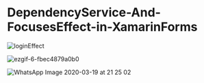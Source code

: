 # DependencyService-And-FocusesEffect-in-XamarinForms

![loginEffect](https://user-images.githubusercontent.com/60607967/77126565-52e1fe80-6a28-11ea-87bf-99d43c479127.gif)

![ezgif-6-fbec4879a0b0](https://user-images.githubusercontent.com/60607967/77129837-38ae1d80-6a34-11ea-8936-e5eab9f2d791.gif)

![WhatsApp Image 2020-03-19 at 21 25 02](https://user-images.githubusercontent.com/60607967/77126668-b2d8a500-6a28-11ea-81cc-4db53c3f66f2.jpeg)

